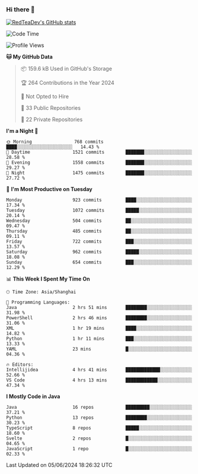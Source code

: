 ### Hi there 👋

<!--
**RedTeaDev/RedTeaDev** is a ✨ _special_ ✨ repository because its `README.md` (this file) appears on your GitHub profile.

Here are some ideas to get you started:

- 🔭 I’m currently working on ...
- 🌱 I’m currently learning ...
- 👯 I’m looking to collaborate on ...
- 🤔 I’m looking for help with ...
- 💬 Ask me about ...
- 📫 How to reach me: ...
- 😄 Pronouns: ...
- ⚡ Fun fact: ...
-->

<!--
[![wakatime](https://wakatime.com/badge/user/6b101ed0-04c0-4490-9283-eb61f2efff96.svg)](https://wakatime.com/@6b101ed0-04c0-4490-9283-eb61f2efff96)
!-->

[![RedTeaDev's GitHub stats](https://github-readme-stats.vercel.app/api?username=RedTeaDev)](https://github.com/anuraghazra/github-readme-stats)
<!--
[![willianrod's wakatime stats](https://github-readme-stats.vercel.app/api/wakatime?username=RedTeaDev)](https://github.com/anuraghazra/github-readme-stats)
!-->
<!--START_SECTION:waka-->
![Code Time](http://img.shields.io/badge/Code%20Time-2%2C313%20hrs%2039%20mins-blue)

![Profile Views](http://img.shields.io/badge/Profile%20Views-1-blue)

**🐱 My GitHub Data** 

> 📦 159.6 kB Used in GitHub's Storage 
 > 
> 🏆 264 Contributions in the Year 2024
 > 
> 🚫 Not Opted to Hire
 > 
> 📜 33 Public Repositories 
 > 
> 🔑 22 Private Repositories 
 > 
**I'm a Night 🦉** 

```text
🌞 Morning                768 commits         ████░░░░░░░░░░░░░░░░░░░░░   14.43 % 
🌆 Daytime                1521 commits        ███████░░░░░░░░░░░░░░░░░░   28.58 % 
🌃 Evening                1558 commits        ███████░░░░░░░░░░░░░░░░░░   29.27 % 
🌙 Night                  1475 commits        ███████░░░░░░░░░░░░░░░░░░   27.72 % 
```
📅 **I'm Most Productive on Tuesday** 

```text
Monday                   923 commits         ████░░░░░░░░░░░░░░░░░░░░░   17.34 % 
Tuesday                  1072 commits        █████░░░░░░░░░░░░░░░░░░░░   20.14 % 
Wednesday                504 commits         ██░░░░░░░░░░░░░░░░░░░░░░░   09.47 % 
Thursday                 485 commits         ██░░░░░░░░░░░░░░░░░░░░░░░   09.11 % 
Friday                   722 commits         ███░░░░░░░░░░░░░░░░░░░░░░   13.57 % 
Saturday                 962 commits         █████░░░░░░░░░░░░░░░░░░░░   18.08 % 
Sunday                   654 commits         ███░░░░░░░░░░░░░░░░░░░░░░   12.29 % 
```


📊 **This Week I Spent My Time On** 

```text
🕑︎ Time Zone: Asia/Shanghai

💬 Programming Languages: 
Java                     2 hrs 51 mins       ████████░░░░░░░░░░░░░░░░░   31.98 % 
PowerShell               2 hrs 46 mins       ████████░░░░░░░░░░░░░░░░░   31.06 % 
XML                      1 hr 19 mins        ████░░░░░░░░░░░░░░░░░░░░░   14.82 % 
Python                   1 hr 11 mins        ███░░░░░░░░░░░░░░░░░░░░░░   13.33 % 
YAML                     23 mins             █░░░░░░░░░░░░░░░░░░░░░░░░   04.36 % 

🔥 Editors: 
Intellijidea             4 hrs 41 mins       █████████████░░░░░░░░░░░░   52.66 % 
VS Code                  4 hrs 13 mins       ████████████░░░░░░░░░░░░░   47.34 % 
```

**I Mostly Code in Java** 

```text
Java                     16 repos            █████████░░░░░░░░░░░░░░░░   37.21 % 
Python                   13 repos            ████████░░░░░░░░░░░░░░░░░   30.23 % 
TypeScript               8 repos             █████░░░░░░░░░░░░░░░░░░░░   18.60 % 
Svelte                   2 repos             █░░░░░░░░░░░░░░░░░░░░░░░░   04.65 % 
JavaScript               1 repo              █░░░░░░░░░░░░░░░░░░░░░░░░   02.33 % 
```




 Last Updated on 05/06/2024 18:26:32 UTC
<!--END_SECTION:waka-->


